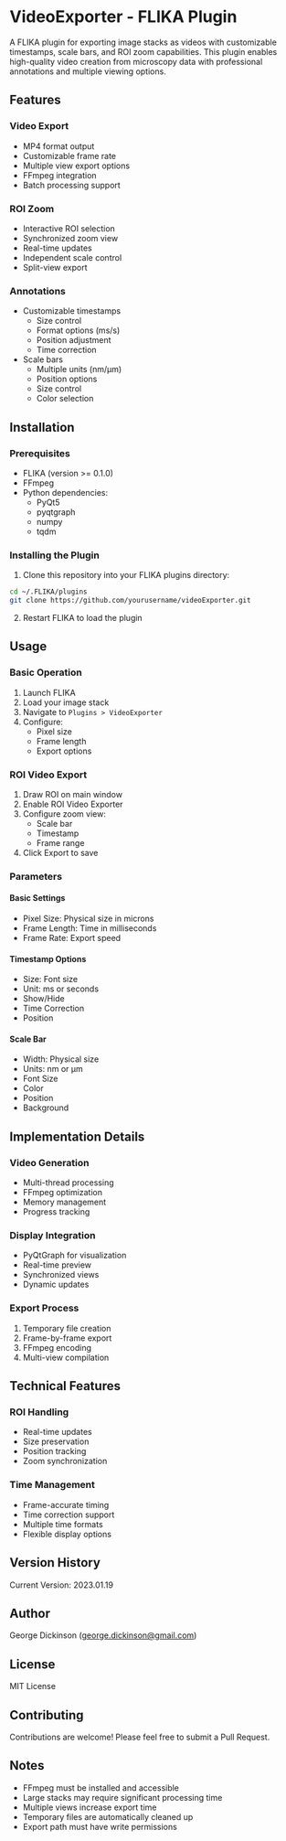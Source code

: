 # VideoExporter - FLIKA Plugin

A FLIKA plugin for exporting image stacks as videos with customizable timestamps, scale bars, and ROI zoom capabilities. This plugin enables high-quality video creation from microscopy data with professional annotations and multiple viewing options.

## Features

### Video Export
- MP4 format output
- Customizable frame rate
- Multiple view export options
- FFmpeg integration
- Batch processing support

### ROI Zoom
- Interactive ROI selection
- Synchronized zoom view
- Real-time updates
- Independent scale control
- Split-view export

### Annotations
- Customizable timestamps
  - Size control
  - Format options (ms/s)
  - Position adjustment
  - Time correction
- Scale bars
  - Multiple units (nm/µm)
  - Position options
  - Size control
  - Color selection

## Installation

### Prerequisites
- FLIKA (version >= 0.1.0)
- FFmpeg
- Python dependencies:
  - PyQt5
  - pyqtgraph
  - numpy
  - tqdm

### Installing the Plugin
1. Clone this repository into your FLIKA plugins directory:
```bash
cd ~/.FLIKA/plugins
git clone https://github.com/yourusername/videoExporter.git
```

2. Restart FLIKA to load the plugin

## Usage

### Basic Operation
1. Launch FLIKA
2. Load your image stack
3. Navigate to `Plugins > VideoExporter`
4. Configure:
   - Pixel size
   - Frame length
   - Export options

### ROI Video Export
1. Draw ROI on main window
2. Enable ROI Video Exporter
3. Configure zoom view:
   - Scale bar
   - Timestamp
   - Frame range
4. Click Export to save

### Parameters

#### Basic Settings
- Pixel Size: Physical size in microns
- Frame Length: Time in milliseconds
- Frame Rate: Export speed

#### Timestamp Options
- Size: Font size
- Unit: ms or seconds
- Show/Hide
- Time Correction
- Position

#### Scale Bar
- Width: Physical size
- Units: nm or µm
- Font Size
- Color
- Position
- Background

## Implementation Details

### Video Generation
- Multi-thread processing
- FFmpeg optimization
- Memory management
- Progress tracking

### Display Integration
- PyQtGraph for visualization
- Real-time preview
- Synchronized views
- Dynamic updates

### Export Process
1. Temporary file creation
2. Frame-by-frame export
3. FFmpeg encoding
4. Multi-view compilation

## Technical Features

### ROI Handling
- Real-time updates
- Size preservation
- Position tracking
- Zoom synchronization

### Time Management
- Frame-accurate timing
- Time correction support
- Multiple time formats
- Flexible display options

## Version History

Current Version: 2023.01.19

## Author

George Dickinson (george.dickinson@gmail.com)

## License

MIT License

## Contributing

Contributions are welcome! Please feel free to submit a Pull Request.

## Notes

- FFmpeg must be installed and accessible
- Large stacks may require significant processing time
- Multiple views increase export time
- Temporary files are automatically cleaned up
- Export path must have write permissions